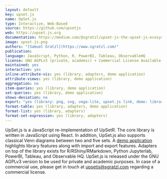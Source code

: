 ```yaml
---
layout: default
key: upset.js
name: UpSet.js
type: Interactive, Web-Based
source: https://github.com/upsetjs
web: https://upset.js.org
documentation: https://medium.com/@sgratzl/upset-js-the-upset-js-ecosystem-ab6692d2f34a?source=friends_link&sk=6925bb1f754f4c480009d82720a796b9
image: upset.js.png
authors: "[Samuel Gratzl](https://www.sgratzl.com)"
publication:
language: JavaScript, Python, R, PowerBI, Tableau, ObservableHQ
license: GNU AGPLv3 (private, academic) + Commercial License Available
maintained: yes
interactive: yes
inline-attribute-vis: yes (library, adapters, demo application)
attribute-views: yes (library, demo application)
aggregation: no
item-queries: yes (library, demo application)
set-queries: yes (library, demo application)
shows-deviation: no
export: "yes (library: png, svg, vega-lite, upset.js link, demo: library + json,csv,codepen,codesandbox,jsfiddle)"
format-table: yes (library, adapters, demo application)
format-list: yes (library, adapters)
format-set-expression: yes (library, adapters)
---
```


UpSet.js is a JavaScript re-implementation of UpSetR. The core library is written in JavaScript using React. In addition, UpSet.js also supports classical Venn diagrams between two and five sets. A [demo application](https://upset.js.org/app) highlights library features along with import and export features. Adapters on top of the library exists for R/RShiny/RMarkdown, Python Jupyterlab, PowerBI, Tableau, and Observable HQ. UpSet.js is released under the GNU AGPLv3 version to be used for private and academic purposes. In case of a commercial use, please get in touch at upsetjs@sgratzl.com regarding a commercial license.